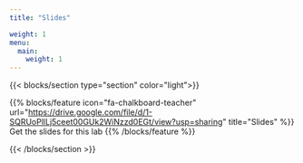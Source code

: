 ```yaml
---
title: "Slides"

weight: 1
menu:
  main:
    weight: 1
---
```


{{< blocks/section type="section" color="light">}}

{{% blocks/feature icon="fa-chalkboard-teacher" url="https://drive.google.com/file/d/1-SQRUoPllLj5ceet00GUk2WiNzzd0EGt/view?usp=sharing" title="Slides" %}}
Get the slides for this lab
{{% /blocks/feature %}}

{{< /blocks/section >}}
